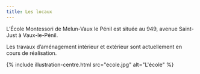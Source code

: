```yaml
---
title: Les locaux
---
```


L’École Montessori de Melun-Vaux le Pénil est située au 949, avenue Saint-Just à Vaux-le-Pénil.

Les travaux d’aménagement intérieur et extérieur sont actuellement en cours de réalisation.

{% include illustration-centre.html src="ecole.jpg" alt="L'école" %}
